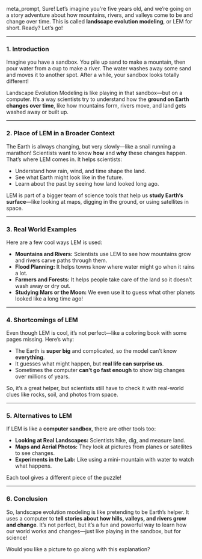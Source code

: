 meta_prompt, Sure! Let’s imagine you're five years old, and we’re going on a story adventure about how mountains, rivers, and valleys come to be and change over time. This is called **landscape evolution modeling**, or LEM for short. Ready? Let’s go!

---

### 1. **Introduction**

Imagine you have a sandbox. You pile up sand to make a mountain, then pour water from a cup to make a river. The water washes away some sand and moves it to another spot. After a while, your sandbox looks totally different!

Landscape Evolution Modeling is like playing in that sandbox—but on a computer. It’s a way scientists try to understand how the **ground on Earth changes over time**, like how mountains form, rivers move, and land gets washed away or built up.

---

### 2. **Place of LEM in a Broader Context**

The Earth is always changing, but very slowly—like a snail running a marathon! Scientists want to know **how** and **why** these changes happen. That’s where LEM comes in. It helps scientists:

* Understand how rain, wind, and time shape the land.
* See what Earth might look like in the future.
* Learn about the past by seeing how land looked long ago.

LEM is part of a bigger team of science tools that help us **study Earth’s surface**—like looking at maps, digging in the ground, or using satellites in space.

---

### 3. **Real World Examples**

Here are a few cool ways LEM is used:

* **Mountains and Rivers:** Scientists use LEM to see how mountains grow and rivers carve paths through them.
* **Flood Planning:** It helps towns know where water might go when it rains a lot.
* **Farmers and Forests:** It helps people take care of the land so it doesn’t wash away or dry out.
* **Studying Mars or the Moon:** We even use it to guess what other planets looked like a long time ago!

---

### 4. **Shortcomings of LEM**

Even though LEM is cool, it’s not perfect—like a coloring book with some pages missing. Here’s why:

* The Earth is **super big** and complicated, so the model can’t know **everything**.
* It guesses what might happen, but **real life can surprise us**.
* Sometimes the computer **can’t go fast enough** to show big changes over millions of years.

So, it’s a great helper, but scientists still have to check it with real-world clues like rocks, soil, and photos from space.

---

### 5. **Alternatives to LEM**

If LEM is like a **computer sandbox**, there are other tools too:

* **Looking at Real Landscapes:** Scientists hike, dig, and measure land.
* **Maps and Aerial Photos:** They look at pictures from planes or satellites to see changes.
* **Experiments in the Lab:** Like using a mini-mountain with water to watch what happens.

Each tool gives a different piece of the puzzle!

---

### 6. **Conclusion**

So, landscape evolution modeling is like pretending to be Earth’s helper. It uses a computer to **tell stories about how hills, valleys, and rivers grow and change**. It’s not perfect, but it’s a fun and powerful way to learn how our world works and changes—just like playing in the sandbox, but for science!

Would you like a picture to go along with this explanation?